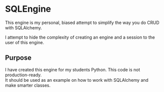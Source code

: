 # SQLEngine

This engine is my personal, biased attempt to simplify the way you do CRUD with SQLAlchemy.

I attempt to hide the complexity of creating an engine and a session to the user of this engine.

## Purpose

I have created this engine for my students Python.  This code is not production-ready.  
It should be used as an example on how to work with SQLAlchemy and make smarter classes.

